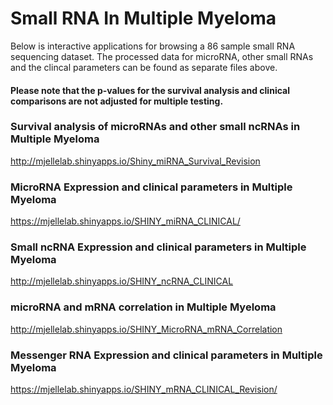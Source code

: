 # Small RNA In Multiple Myeloma

Below is interactive applications for browsing a 86 sample small RNA sequencing dataset. 
The processed data for microRNA, other small RNAs and the clincal parameters can be found as separate files above. 

#### Please note that the p-values for the survival analysis and clinical comparisons are not adjusted for multiple testing. 


### Survival analysis of microRNAs and other small ncRNAs in Multiple Myeloma
http://mjellelab.shinyapps.io/Shiny_miRNA_Survival_Revision

### MicroRNA Expression and clinical parameters in Multiple Myeloma
https://mjellelab.shinyapps.io/SHINY_miRNA_CLINICAL/

### Small ncRNA Expression and clinical parameters in Multiple Myeloma
http://mjellelab.shinyapps.io/SHINY_ncRNA_CLINICAL

### microRNA and mRNA correlation in Multiple Myeloma #########
http://mjellelab.shinyapps.io/SHINY_MicroRNA_mRNA_Correlation

### Messenger RNA Expression and clinical parameters in Multiple Myeloma
https://mjellelab.shinyapps.io/SHINY_mRNA_CLINICAL_Revision/
